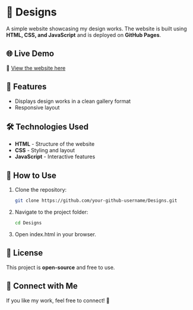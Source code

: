 # 🎨 Designs

A simple website showcasing my design works. The website is built using **HTML, CSS, and JavaScript** and is deployed on **GitHub Pages**.

## 🌐 Live Demo
🔗 [View the website here](https://adilblsy.github.io/Designs/)  

## 🚀 Features
- Displays design works in a clean gallery format  
- Responsive layout

## 🛠️ Technologies Used
- **HTML** - Structure of the website  
- **CSS** - Styling and layout  
- **JavaScript** - Interactive features  

## 📂 How to Use
1. Clone the repository:  
   ```sh
   git clone https://github.com/your-github-username/Designs.git

2. Navigate to the project folder:
   ```sh
   cd Designs

3. Open index.html in your browser.

## 📝 License
This project is **open-source** and free to use.

## 🔗 Connect with Me
If you like my work, feel free to connect! 🚀
